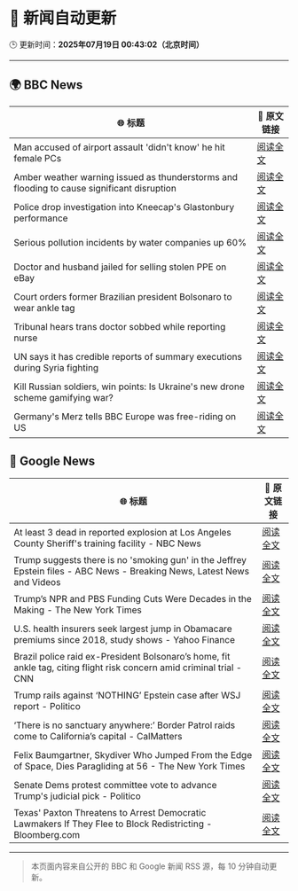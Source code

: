 # 🧠 新闻自动更新

🕒 更新时间：**2025年07月19日 00:43:02（北京时间）**

---

## 🌍 BBC News

| 🌐 标题 | 🔗 原文链接 |
|--------|-------------|
| Man accused of airport assault 'didn't know' he hit female PCs | [阅读全文](https://www.bbc.com/news/articles/clylqpzqezlo) |
| Amber weather warning issued as thunderstorms and flooding to cause significant disruption | [阅读全文](https://www.bbc.com/weather/articles/cn7d5221le7o) |
| Police drop investigation into Kneecap's Glastonbury performance | [阅读全文](https://www.bbc.com/news/articles/cly290dk226o) |
| Serious pollution incidents by water companies up 60% | [阅读全文](https://www.bbc.com/news/articles/cg5zl75dmm0o) |
| Doctor and husband jailed for selling stolen PPE on eBay | [阅读全文](https://www.bbc.com/news/articles/ckgl8qn1we8o) |
| Court orders former Brazilian president Bolsonaro to wear ankle tag | [阅读全文](https://www.bbc.com/news/articles/cx2nkvypqx3o) |
| Tribunal hears trans doctor sobbed while reporting nurse | [阅读全文](https://www.bbc.com/news/articles/cvg98nwrqpdo) |
| UN says it has credible reports of summary executions during Syria fighting | [阅读全文](https://www.bbc.com/news/articles/c056q0zgy8jo) |
| Kill Russian soldiers, win points: Is Ukraine's new drone scheme gamifying war? | [阅读全文](https://www.bbc.com/news/articles/c80p9k1r1dlo) |
| Germany's Merz tells BBC Europe was free-riding on US | [阅读全文](https://www.bbc.com/news/articles/ckg6v0pk964o) |

## 📰 Google News

| 🌐 标题 | 🔗 原文链接 |
|--------|-------------|
| At least 3 dead in reported explosion at Los Angeles County Sheriff's training facility - NBC News | [阅读全文](https://news.google.com/rss/articles/CBMiugFBVV95cUxNc3lSQ1FodHNSUzY4SU5kemJYanVBX2dvamVlbDVHdkRodXpVc2FqLXBuS3ZiZ0pabDRMdnFMcDlNUnVPS3k0MjR5MGl5LWljT1p4TDN1M2NPWml0SjhlWlNOOHRLT3VzMEFHelU2dHNKMWQyRGlnbEVyR1ZqNTE1bU9zdjFqOWhseklOZWoteElhRW9rTlUxZVhUenBZUVVXUnVzTHBUMzhyaHMtVC0xbWJITHl0eDkwV3fSAVZBVV95cUxQTHpIT2w5bUpvck4yMEVwZS1PekExUzQ1TUJsSnNPeVlaUVlkR01TaVFKNDRGQVV1cHU3TS1RcE9adERSdE1WcGYzWVZwZWF4OHIxcUpBZw?oc=5) |
| Trump suggests there is no 'smoking gun' in the Jeffrey Epstein files - ABC News - Breaking News, Latest News and Videos | [阅读全文](https://news.google.com/rss/articles/CBMioAFBVV95cUxOYmFHY0pIVFJtekV1eHRTU25DQlJ4Z3N4LUVIRnRqaVlLR1NYbUhQMUFXcWo3NW9sdjloZXZkcllDVjl5ZGhWc21QSVdnUUZBSjJ1N190elJ3NjNPTzh1VEJVREhlUjRUYnpaa3I0djRyYmdpSmI0Vm85Wl9YT0JHNjB4NnNZZmxkb2stRTAwY2RZZEg5bUlPYlNJbm9zQzU40gGmAUFVX3lxTE5Cbnk1RExSd2RPUVlvYnRsZU9WVHZ5NUZJRGRQS2hzeWtyYkJyei11WHlaS0o1dC1ZXzJXLTZPZm9vdlE2RlZCMmpxWW1QMzZnM2JLZUEzd1B2TE9Yc0VfLXpXVE80c1lfM0g5RlNnalRSWkQwZktpMlFLZENEUzdJQk9KNjFkYlhoUGhtZ3hIWHlTYXpZX1diMzFGb0V5TWZTVXRQLWc?oc=5) |
| Trump’s NPR and PBS Funding Cuts Were Decades in the Making - The New York Times | [阅读全文](https://news.google.com/rss/articles/CBMikAFBVV95cUxOSjFPb3dNZ1lyb2l1MzFGM1ZOZFdDd0JUTVZyTFNSRGpRdUVaV21IUkNTd0pBZkdHRnZUM3g0WGFpTFF3aFFReWl5d0hQODdiYkZRak5WWTBmdE85Y3VxenRiSHdPYlRNcm00enc4ZS0wMmZ2bGR3cjV3Tk1DRDlsdjR4aWw1a3cxQ1lNR2JsZlQ?oc=5) |
| U.S. health insurers seek largest jump in Obamacare premiums since 2018, study shows - Yahoo Finance | [阅读全文](https://news.google.com/rss/articles/CBMiggFBVV95cUxQYnRkS3UyLUhQOC1rbHlFczRiblNCLV8yOGdvbTdkZ3NjdlpfX1NCbkRkLVVkR21ZaW5JTV9NaXFjMGszekctVEhpM1pPejdzVHR1ZzNELWcyaGI0dE1GUWlINnRqS21RQlp0QWFGQ3dyejhvOWZrN3h0ZXFDNGY2YU5B?oc=5) |
| Brazil police raid ex-President Bolsonaro’s home, fit ankle tag, citing flight risk concern amid criminal trial - CNN | [阅读全文](https://news.google.com/rss/articles/CBMibkFVX3lxTFBPbHJ4OUxzTmZLSjEzeWVSanJyeW5aRDRicnliUFFtZDlZRjVGdndvVGV6NG0xTFVuWEd1TUJLcHZyMlItbDVaUExRRXF3U1NfdWdvdUllWjBGNFJXUWZxbTZHaGxpNjQ4Q2VwNHd30gFzQVVfeXFMTkkxRlFDVDBaSm9JUXZNNGtzLThuRkhicUtCUUhUZG5UUDZNb3NIeVhkbURhWXBvZUpYT01KUmlQVnR1OHFRRTN4QTUtNWVfbS1TVllfUExUQ0JnLTVjT0MzSGd0TjFxNVRPVnZzanhPWW5raw?oc=5) |
| Trump rails against ‘NOTHING’ Epstein case after WSJ report - Politico | [阅读全文](https://news.google.com/rss/articles/CBMiiwFBVV95cUxQQVd6N281Vml4R2Jkb2JaUFF1RmZYRjRQei1ITlBUc0QybkxxWS1CLTJWV0JaRmtIVW9xU3diUENlOHk4eDRZMS1mdE1TYjN3amExVEs5YVFJcHVEMDFvWVU0amtBNm40UXhwdk5ZREJNXzJueTI3SW0wZnJscG5IZ3ZMYXphM0NwVmtr?oc=5) |
| ‘There is no sanctuary anywhere:’ Border Patrol raids come to California’s capital - CalMatters | [阅读全文](https://news.google.com/rss/articles/CBMiekFVX3lxTE1mek5ybEp5R2NGSFVrVmxXMWhpNkFHTVFjT0FuZ0RudnFLaVNxbU4xTWdsTE9mVnB1dEtKZmt4aG9DdU9UTlpwNzNjVzItNl8zVkhaZW92U2xnQWJ0RGl2eU5zdGhiMXY0SHZVMGg3TWppNDJEbzRfcFNB?oc=5) |
| Felix Baumgartner, Skydiver Who Jumped From the Edge of Space, Dies Paragliding at 56 - The New York Times | [阅读全文](https://news.google.com/rss/articles/CBMigAFBVV95cUxOR3Z0eGtmcVNuVlZBbHFJUmVxUVNBakRpblN2U1lacUU1d3RvVkdWREpvSGkxeWhFYWxWQktqWHVYU1RGUUxBbnV0T0trZ0dKX0ZTU1ZEeWIzZmh4c29NR2RQNFA0cVJmNTBPTDhLU3dmcmNfQXFGMWZWb1R1dDRDRQ?oc=5) |
| Senate Dems protest committee vote to advance Trump's judicial pick - Politico | [阅读全文](https://news.google.com/rss/articles/CBMilAFBVV95cUxQVVN2d0JEYlo4NWk4Y1o3ZWF3N3NtNFk2S29sdFJ1VlRZTnBRRGZKVlJsbEtCRWFBMGJGVnlUSi14R2NDc2dPVXlLR24tV255V2lrZTRjQVhoa2cwTFdZUEpFanRFRHBTazltMDRzcGJKekEwZU5jM2ZUUC16VVJha1hOUmtGV3N2NEQyZkFuMGJPbHoy?oc=5) |
| Texas' Paxton Threatens to Arrest Democratic Lawmakers If They Flee to Block Redistricting - Bloomberg.com | [阅读全文](https://news.google.com/rss/articles/CBMisgFBVV95cUxPUmpIS3puM0Z3SE91Y3JZbDhhbkdZTndBNWRTNk02ZlI2a291X1Vfbnc3aHRPMjBaNTRMQWxoUURMTGUwbXpBUHBsRWJqWjdUckhCdUhXRUVQVXZoYnlIZzExbUdOOFpOTHlCbFNUODV6aHlFT0ctNFV0bFNxMkROX1dZNVBkS2RkNjhxSFozZHkwQjktUG1jVmgwUjBGallHT0g1TUJLakYwdW9wdHJwOFp3?oc=5) |

---
> 本页面内容来自公开的 BBC 和 Google 新闻 RSS 源，每 10 分钟自动更新。